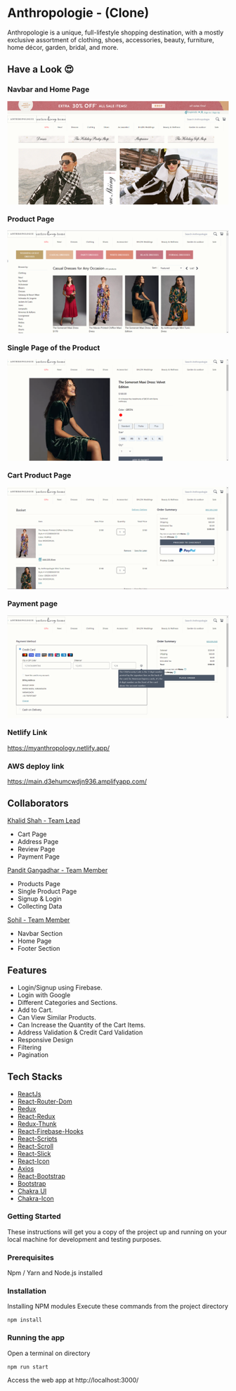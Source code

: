 # Anthropologie -  (Clone)

Anthropologie is a unique, full-lifestyle shopping destination, with a mostly exclusive assortment of clothing, shoes, accessories, beauty, furniture, home décor, garden, bridal, and more.

## Have a Look 😍
### Navbar and Home Page
<p align="center">
  <img src="./public/anthropologie_01.png" alt='anthropologie_01 image' align="center" />
</p>


### Product Page
<p align="center">
  <img src="./public/anthropologie_02.png" alt='anthropologie_02 image' align="center" />
</p>

### Single Page of the Product

<p align="center">
  <img src="./public/anthropologie_03.png" alt='anthropologie_03 image' align="center" />
</p>

### Cart Product Page

<p align="center">
  <img src="./public/anthropologie_04.png" alt='anthropologie_04 image' align="center" />
</p>

### Payment page
<p align="center">
  <img src="./public/anthropologie_05.png" alt='anthropologie_05 image' align="center" />
</p>

### Netlify   Link
https://myanthropology.netlify.app/

### AWS deploy link
https://main.d3ehumcwdjn936.amplifyapp.com/

## Collaborators
[Khalid Shah - Team Lead](https://github.com/Khalidshah12/) 
*  Cart Page 
*  Address Page 
*  Review Page 
*  Payment Page

[Pandit Gangadhar - Team Member](https://github.com/pandit0305)
*  Products Page
*  Single Product Page
*  Signup & Login
*  Collecting Data

[Sohil - Team Member](https://github.com/sohilweb20)
*  Navbar Section
*  Home Page
*  Footer Section

## Features
*  Login/Signup using Firebase.
*  Login with Google 
*  Different Categories and Sections.
*  Add to Cart.
*  Can View Similar Products.
*  Can Increase the Quantity of the Cart Items.
*  Address Validation & Credit Card Validation
*  Responsive Design
*  Filtering 
*  Pagination 

## Tech Stacks

* [ReactJs](https://reactjs.org/)
* [React-Router-Dom](https://www.npmjs.com/package/react-router-dom)
* [Redux](https://www.npmjs.com/package/redux)
* [React-Redux](https://www.npmjs.com/package/react-redux)
* [Redux-Thunk](https://www.npmjs.com/package/redux-thunk)
* [React-Firebase-Hooks](https://www.npmjs.com/package/react-firebase-hooks)
* [React-Scripts](https://www.npmjs.com/package/react-scripts)
* [React-Scroll](https://www.npmjs.com/package/react-scroll)
* [React-Slick](https://www.npmjs.com/package/react-slick)
* [React-Icon](https://www.npmjs.com/package/react-icons)
* [Axios](https://www.npmjs.com/package/axios)
* [React-Bootstrap](https://www.npmjs.com/package/react-bootstrap)
* [Bootstrap](https://www.npmjs.com/package/bootstrap)
* [Chakra UI](https://chakra-ui.com/getting-started)
* [Chakra-Icon](https://chakra-ui.com/docs/components/icon)

### Getting Started

These instructions will get you a copy of the project up and running on your local machine for development and testing purposes.

### Prerequisites

Npm / Yarn and Node.js installed

### Installation

Installing NPM modules
Execute these commands from the project directory

```
npm install
```

### Running the app

Open a terminal on directory

```
npm run start
```

Access the web app at http://localhost:3000/
